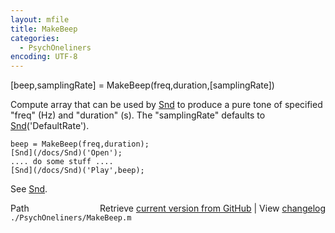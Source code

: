 ```yaml
---
layout: mfile
title: MakeBeep
categories:
  - PsychOneliners
encoding: UTF-8
---
```


[beep,samplingRate] = MakeBeep(freq,duration,[samplingRate])  

Compute array that can be used by [Snd](/docs/Snd) to produce a pure tone of specified  
"freq" (Hz) and "duration" (s). The "samplingRate" defaults to  
[Snd](/docs/Snd)('DefaultRate').  

    beep = MakeBeep(freq,duration);  
    [Snd](/docs/Snd)('Open');  
    .... do some stuff ....  
    [Snd](/docs/Snd)('Play',beep);  

See [Snd](/docs/Snd).  


<div class="code_header" style="text-align:right;">
  <span style="float:left;">Path&nbsp;&nbsp;</span> <span class="counter">Retrieve <a href=
  "https://raw.github.com/Psychtoolbox-3/Psychtoolbox-3/beta/./PsychOneliners/MakeBeep.m">current version from GitHub</a> | View <a href=
  "https://github.com/Psychtoolbox-3/Psychtoolbox-3/commits/beta/./PsychOneliners/MakeBeep.m">changelog</a></span>
</div>
<div class="code">
  <code>./PsychOneliners/MakeBeep.m</code>
</div>
